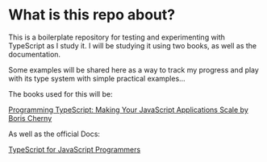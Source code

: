 # What is this repo about?

This is a boilerplate repository for testing and experimenting with TypeScript as I study it. I will be studying it using two books, as well as the documentation. 

Some examples will be shared here as a way to track my progress and play with its type system with simple practical examples... 

The books used for this will be:

[Programming TypeScript: Making Your JavaScript Applications Scale by Boris Cherny](https://www.goodreads.com/book/show/45362865-programming-typescript)

As well as the official Docs:

[TypeScript for JavaScript Programmers](https://www.typescriptlang.org/docs/handbook/typescript-in-5-minutes.html)